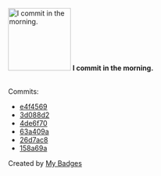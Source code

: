 <img src="https://my-badges.github.io/my-badges/morning-commits.png" alt="I commit in the morning." title="I commit in the morning." width="128">
<strong>I commit in the morning.</strong>
<br><br>

Commits:

- <a href="https://github.com/ZuBB/dotfiles/commit/e4f4569ed6e3b72857c30767fdd787acf118bf9e">e4f4569</a>
- <a href="https://github.com/ZuBB/dotfiles/commit/3d088d2297e40c32c1c5628c110ced1db913f6c5">3d088d2</a>
- <a href="https://github.com/ZuBB/dotfiles/commit/4de6f702abd09bee304fc68afa9718d61ef8765d">4de6f70</a>
- <a href="https://github.com/ZuBB/dotfiles/commit/63a409a8582665fc8552884300949abc822955e0">63a409a</a>
- <a href="https://github.com/ZuBB/dotfiles/commit/26d7ac83be741da1f22bcf7650a2000db14b0ede">26d7ac8</a>
- <a href="https://github.com/ZuBB/dotfiles/commit/158a69ac0018c0f14d84b480a16ed572db63c8be">158a69a</a>


Created by <a href="https://github.com/my-badges/my-badges">My Badges</a>